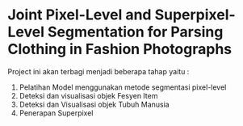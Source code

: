# Joint Pixel-Level and Superpixel-Level Segmentation for Parsing Clothing in Fashion Photographs

Project ini akan terbagi menjadi beberapa tahap yaitu :
1. Pelatihan Model menggunakan metode segmentasi pixel-level
2. Deteksi dan visualisasi objek Fesyen Item
3. Deteksi dan Visualisasi objek Tubuh Manusia
4. Penerapan Superpixel



